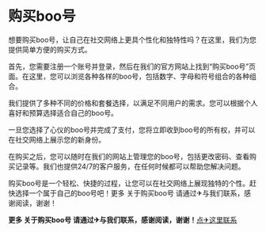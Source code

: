 # 购买boo号

想要购买boo号，让自己在社交网络上更具个性化和独特性吗？在这里，我们为您提供简单方便的购买方式。 

首先，您需要注册一个账号并登录，然后在我们的官方网站上找到“购买boo号”页面。在这里，您可以浏览各种各样的boo号，包括数字、字母和符号组合的各种组合。 

我们提供了多种不同的价格和套餐选择，以满足不同用户的需求。您可以根据个人喜好和预算选择适合自己的boo号。 

一旦您选择了心仪的boo号并完成了支付，您将立即收到boo号的所有权，并可以在社交网络上展示您的新身份。 

在购买之后，您可以随时在我们的网站上管理您的boo号，包括更改密码、查看购买记录等。我们也提供24/7的客户服务，在任何时候都可以帮助您解决问题。 

购买boo号是一个轻松、快捷的过程，让您可以在社交网络上展现独特的个性。赶快选择一个属于自己的boo号吧！更多 关于购买boo号 请通过✈与我们联系，感谢阅读，谢谢！

**更多 关于购买boo号 请通过✈与我们联系，感谢阅读，谢谢！**[点✈这里联系](https://ads.k02.cc)